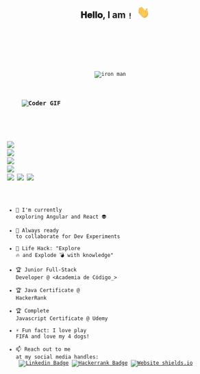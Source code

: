 
<div align="center">
<h2> 𝐇𝐞𝐥𝐥𝐨, I am <Code Man/>! <img src="https://github.com/ABSphreak/ABSphreak/blob/master/gifs/Hi.gif" width="30px"></h2>
</div>

<img src="http://i.imgur.com/qjeYbqX.png" style="margin:50px 0px" width="300" align="right"  alt="iron man" />

<h3 align="left">
 <abc>
  <br>
    <img src="https://media.giphy.com/media/SWoSkN6DxTszqIKEqv/giphy.gif" alt="Coder GIF" width="500" height="400">
 </abc>
</h3> 

   ####      ![](https://img.shields.io/badge/Java-%7C-red) ![](https://img.shields.io/badge/JavaScript-%3C%2F%3E-yellow) ![](https://img.shields.io/badge/HTML-%3C%2F%3E-blueviolet)  ![](https://img.shields.io/badge/Angular-%7C-0%2C%2022%2C%20100) ![](https://img.shields.io/badge/React-%7C-yellowgreen) ![](https://img.shields.io/badge/MySQL-%7C-orange) ![](https://img.shields.io/badge/Spring-%7C-green)

- :telescope: I'm currently exploring Angular and React :alien:
- :microscope: Always ready to collaborate for Dev Experiments
- :dart: Life Hack: "Explore :fire: and Explode :bomb: with knowledge" 
- :trophy: Junior Full-Stack Developer @ <Academia de Código_>
- :trophy: Java Certificate @ HackerRank
- :trophy: Complete Javascript Certificate @ Udemy 
- :zap: Fun fact: I love play FIFA and love my 4 dogs!
- :mailbox: Reach out to me at my social media handles: <br>
[![Linkedin Badge](https://img.shields.io/badge/-goncalosilvasoares-blue?style=flat-square&logo=Linkedin&logoColor=white&link=https://www.linkedin.com/in/goncalosilvasoares/)](https://www.linkedin.com/in/goncalosilvasoares/) [![Hackerrank Badge](https://img.shields.io/badge/Profile-Hackerrank-brightgreen)](https://www.hackerrank.com/goncalosoares_) 
[![Website shields.io](https://img.shields.io/website-up-down-green-red/http/shields.io.svg)](http://www.goncalosoares.pt)

